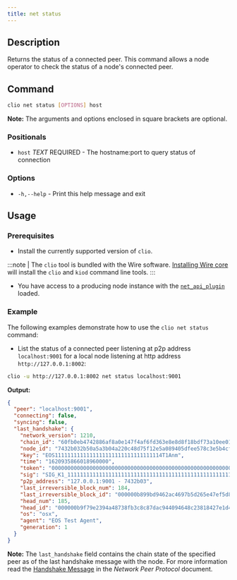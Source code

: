 ```yaml
---
title: net status
---
```


## Description

Returns the status of a connected peer. This command allows a node operator to check the status of a node's connected peer.

## Command

```sh
clio net status [OPTIONS] host
```

**Note:** The arguments and options enclosed in square brackets are optional.

### Positionals

* `host` _TEXT_ REQUIRED - The hostname:port to query status of connection

### Options

* `-h,--help` - Print this help message and exit

## Usage

### Prerequisites

* Install the currently supported version of `clio`.

:::note
| The `clio` tool is bundled with the Wire software. [Installing Wire core](/docs/getting-started/install-dependencies.md) will install the `clio` and `kiod` command line tools.
:::

* You have access to a producing node instance with the [`net_api_plugin`](../../../nodeop/plugins/net-api-plugin.md) loaded.

### Example

The following examples demonstrate how to use the `clio net status` command:

* List the status of a connected peer listening at p2p address `localhost:9001` for a local node listening at http address `http://127.0.0.1:8002`:

```sh
clio -u http://127.0.0.1:8002 net status localhost:9001
```

**Output:**

```json
{
  "peer": "localhost:9001",
  "connecting": false,
  "syncing": false,
  "last_handshake": {
    "network_version": 1210,
    "chain_id": "60fb0eb4742886af8a0e147f4af6fd363e8e8d8f18bdf73a10ee0134fec1c551",
    "node_id": "7432b032b50a5a3b04a220c48d75f12e5a089405dfee578c3e5b4cf46865e86e",
    "key": "EOS1111111111111111111111111111111114T1Anm",
    "time": "1620935866018960000",
    "token": "0000000000000000000000000000000000000000000000000000000000000000",
    "sig": "SIG_K1_111111111111111111111111111111111111111111111111111111111111111116uk5ne",
    "p2p_address": "127.0.0.1:9001 - 7432b03",
    "last_irreversible_block_num": 184,
    "last_irreversible_block_id": "000000b899bd9462ac4697b5d265e47ef5d88d5a66a24a1c2d37de7974fe32f5",
    "head_num": 185,
    "head_id": "000000b9f79e2394a48738fb3c8c87dac944094648c23818427e1d44375b6034",
    "os": "osx",
    "agent": "EOS Test Agent",
    "generation": 1
  }
}
```

**Note:** The `last_handshake` field contains the chain state of the specified peer as of the last handshake message with the node. For more information read the [Handshake Message](https://developers.eos.io/welcome/latest/protocol/network_peer_protocol#421-handshake-message) in the _Network Peer Protocol_ document.
